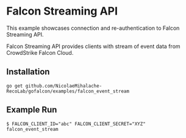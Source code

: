 # Falcon Streaming API

This example showcases connection and re-authentication to Falcon Streaming API.

Falcon Streaming API provides clients with stream of event data from CrowdStrike Falcon Cloud. 

## Installation

```
go get github.com/NicolaeMihalache-RecoLab/gofalcon/examples/falcon_event_stream
```

## Example Run

```
$ FALCON_CLIENT_ID="abc" FALCON_CLIENT_SECRET="XYZ" falcon_event_stream
```
